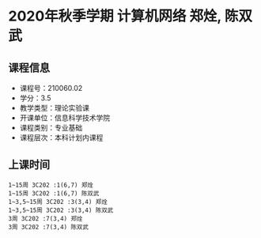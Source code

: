 # 2020年秋季学期 计算机网络 郑烇, 陈双武






## 课程信息

- 课程号：210060.02
- 学分：3.5
- 教学类型：理论实验课
- 开课单位：信息科学技术学院
- 课程类别：专业基础
- 课程层次：本科计划内课程

## 上课时间

```
1~15周 3C202 :1(6,7) 郑烇
1~15周 3C202 :1(6,7) 陈双武
1~3,5~15周 3C202 :3(3,4) 郑烇
1~3,5~15周 3C202 :3(3,4) 陈双武
3周 3C202 :7(3,4) 郑烇
3周 3C202 :7(3,4) 陈双武
```

